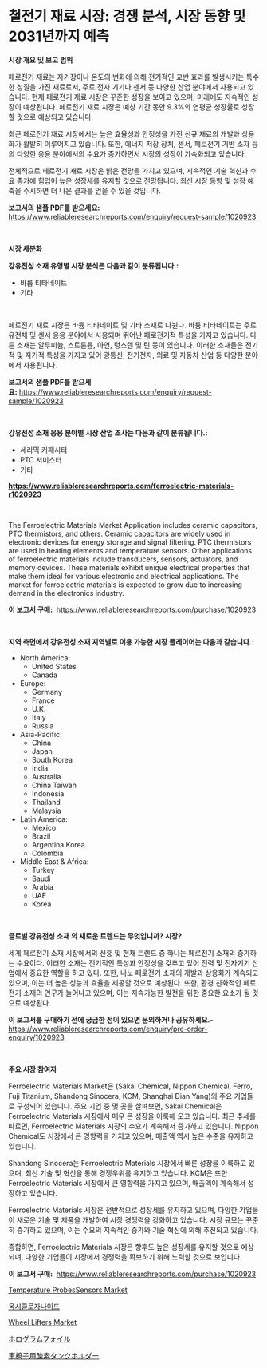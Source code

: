 <p><h1>철전기 재료 시장: 경쟁 분석, 시장 동향 및 2031년까지 예측</h1></p><p><strong>시장 개요 및 보고 범위</strong></p>
<p><p>페로전기 재료는 자기장이나 온도의 변화에 의해 전기적인 교반 효과를 발생시키는 특수한 성질을 가진 재료로서, 주로 전자 기기나 센서 등 다양한 산업 분야에서 사용되고 있습니다. 현재 페로전기 재료 시장은 꾸준한 성장을 보이고 있으며, 미래에도 지속적인 성장이 예상됩니다. 페로전기 재료 시장은 예상 기간 동안 9.3%의 연평균 성장률로 성장할 것으로 예상되고 있습니다. </p><p>최근 페로전기 재료 시장에서는 높은 효율성과 안정성을 가진 신규 재료의 개발과 상용화가 활발히 이루어지고 있습니다. 또한, 에너지 저장 장치, 센서, 페로전기 기반 소자 등의 다양한 응용 분야에서의 수요가 증가하면서 시장의 성장이 가속화되고 있습니다.</p><p>전체적으로 페로전기 재료 시장은 밝은 전망을 가지고 있으며, 지속적인 기술 혁신과 수요 증가에 힘입어 높은 성장세를 유지할 것으로 전망됩니다. 최신 시장 동향 및 성장 예측을 주시하면 더 나은 결과를 얻을 수 있을 것입니다.</p></p>
<p><strong>보고서의 샘플 PDF를 받으세요:</strong> <a href="https://www.reliableresearchreports.com/enquiry/request-sample/1020923">https://www.reliableresearchreports.com/enquiry/request-sample/1020923</a></p>
<p>&nbsp;</p>
<p><strong>시장 세분화</strong></p>
<p><strong>강유전성 소재 유형별 시장 분석은 다음과 같이 분류됩니다.:</strong></p>
<p><ul><li>바륨 티타네이트</li><li>기타</li></ul></p>
<p>&nbsp;</p>
<p><p>페로전기 재료 시장은 바륨 티타네이트 및 기타 소재로 나뉜다. 바륨 티타네이트는 주로 유전체 및 센서 응용 분야에서 사용되며 뛰어난 페로전기적 특성을 가지고 있습니다. 다른 소재는 알루미늄, 스트론튬, 아연, 텅스텐 및 틴 등이 있습니다. 이러한 소재들은 전기적 및 자기적 특성을 가지고 있어 광통신, 전기전자, 의료 및 자동차 산업 등 다양한 분야에서 사용됩니다.</p></p>
<p><strong>보고서의 샘플 PDF를 받으세요:</strong>&nbsp;<a href="https://www.reliableresearchreports.com/enquiry/request-sample/1020923">https://www.reliableresearchreports.com/enquiry/request-sample/1020923</a></p>
<p>&nbsp;</p>
<p><strong> 강유전성 소재 응용 분야별 시장 산업 조사는 다음과 같이 분류됩니다.:</strong></p>
<p><ul><li>세라믹 커패시터</li><li>PTC 서미스터</li><li>기타</li></ul></p>
<p><strong><a href="https://www.reliableresearchreports.com/ferroelectric-materials-r1020923">https://www.reliableresearchreports.com/ferroelectric-materials-r1020923</a></strong></p>
<p>&nbsp;</p>
<p><p>The Ferroelectric Materials Market Application includes ceramic capacitors, PTC thermistors, and others. Ceramic capacitors are widely used in electronic devices for energy storage and signal filtering. PTC thermistors are used in heating elements and temperature sensors. Other applications of ferroelectric materials include transducers, sensors, actuators, and memory devices. These materials exhibit unique electrical properties that make them ideal for various electronic and electrical applications. The market for ferroelectric materials is expected to grow due to increasing demand in the electronics industry.</p></p>
<p><strong>이 보고서 구매:</strong>&nbsp; <a href="https://www.reliableresearchreports.com/purchase/1020923">https://www.reliableresearchreports.com/purchase/1020923</a></p>
<p>&nbsp;</p>
<p><strong>지역 측면에서 강유전성 소재 지역별로 이용 가능한 시장 플레이어는 다음과 같습니다.:</strong></p>
<p><ul>
    <li>
        North America:
        <ul>
            <li>United States</li>
            <li>Canada</li>
        </ul>
    </li>
    <li>
        Europe:
        <ul>
            <li>Germany</li>
            <li>France</li>
            <li>U.K.</li>
            <li>Italy</li>
            <li>Russia</li>
        </ul>
    </li>
    <li>
        Asia-Pacific:
        <ul>
            <li>China</li>
            <li>Japan</li>
            <li>South Korea</li>
            <li>India</li>
            <li>Australia</li>
            <li>China Taiwan</li>
            <li>Indonesia</li>
            <li>Thailand</li>
            <li>Malaysia</li>
        </ul>
    </li>
    <li>
        Latin America:
        <ul>
            <li>Mexico</li>
            <li>Brazil</li>
            <li>Argentina Korea</li>
            <li>Colombia</li>
        </ul>
    </li>
    <li>
        Middle East & Africa:
        <ul>
            <li>Turkey</li>
            <li>Saudi</li>
            <li>Arabia</li>
            <li>UAE</li>
            <li>Korea</li>
        </ul>
    </li>
    </ul></p>
<p>&nbsp;</p>
<p><strong>글로벌 강유전성 소재 의 새로운 트렌드는 무엇입니까? 시장?</strong></p>
<p><p>세계 페로전기 소재 시장에서의 신흥 및 현재 트렌드 중 하나는 페로전기 소재의 증가하는 수요이다. 이러한 소재는 전기적인 특성과 안정성을 갖추고 있어 전력 및 전자기기 산업에서 중요한 역할을 하고 있다. 또한, 나노 페로전기 소재의 개발과 상용화가 계속되고 있으며, 이는 더 높은 성능과 효율을 제공할 것으로 예상된다. 또한, 환경 친화적인 페로전기 소재의 연구가 늘어나고 있으며, 이는 지속가능한 발전을 위한 중요한 요소가 될 것으로 예상된다.</p></p>
<p><strong>이 보고서를 구매하기 전에 궁금한 점이 있으면 문의하거나 공유하세요.</strong>- <a href="https://www.reliableresearchreports.com/enquiry/pre-order-enquiry/1020923">https://www.reliableresearchreports.com/enquiry/pre-order-enquiry/1020923</a></p>
<p>&nbsp;</p>
<p><strong>주요 시장 참여자</strong></p>
<p><p>Ferroelectric Materials Market은 (Sakai Chemical, Nippon Chemical, Ferro, Fuji Titanium, Shandong Sinocera, KCM, Shanghai Dian Yang)의 주요 기업들로 구성되어 있습니다. 주요 기업 중 몇 곳을 살펴보면, Sakai Chemical은 Ferroelectric Materials 시장에서 매우 큰 성장을 이룩해 오고 있습니다. 최근 추세를 따르면, Ferroelectric Materials 시장의 수요가 계속해서 증가하고 있습니다. Nippon Chemical도 시장에서 큰 영향력을 가지고 있으며, 매출액 역시 높은 수준을 유지하고 있습니다.</p><p>Shandong Sinocera는 Ferroelectric Materials 시장에서 빠른 성장을 이룩하고 있으며, 최신 기술 및 혁신을 통해 경쟁우위를 유지하고 있습니다. KCM은 또한 Ferroelectric Materials 시장에서 큰 영향력을 가지고 있으며, 매출액이 계속해서 성장하고 있습니다.</p><p>Ferroelectric Materials 시장은 전반적으로 성장세를 유지하고 있으며, 다양한 기업들이 새로운 기술 및 제품을 개발하여 시장 경쟁력을 강화하고 있습니다. 시장 규모는 꾸준히 증가하고 있으며, 이는 수요의 지속적인 증가와 기술 혁신에 의해 추진되고 있습니다.</p><p>종합하면, Ferroelectric Materials 시장은 향후도 높은 성장세를 유지할 것으로 예상되며, 다양한 기업들이 시장에서 경쟁력을 확보하기 위해 노력할 것으로 보입니다.</p></p>
<p><strong>이 보고서 구매:</strong>&nbsp;&nbsp;<a href="https://www.reliableresearchreports.com/purchase/1020923">https://www.reliableresearchreports.com/purchase/1020923</a></p>
<p><p><a href="https://www.linkedin.com/pulse/analyzing-temperature-probessensors-market-global-industry-oevrc?trackingId=UUVwZ6GGYroSaaagqMWVZQ%3D%3D">Temperature ProbesSensors Market</a></p><p><a href="https://github.com/fredrickeglers/Market-Research-Report-List-1/blob/main/230574229007.md">옥시클로자나이드</a></p><p><a href="https://github.com/Chiragrp22/Market-Research-Report-List-4/blob/main/wheel-lifters-market.md">Wheel Lifters Market</a></p><p><a href="https://github.com/JacksonWiza1924/Market-Research-Report-List-1/blob/main/385255531492.md">ホログラムフォイル</a></p><p><a href="https://github.com/efcvopdgkdx128/Market-Research-Report-List-1/blob/main/367287131491.md">車椅子用酸素タンクホルダー</a></p></p>